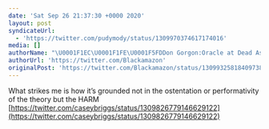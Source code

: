 ```yaml
---
date: 'Sat Sep 26 21:37:30 +0000 2020'
layout: post
syndicateUrl:
  - 'https://twitter.com/pudymody/status/1309970374617174016'
media: []
authorName: "\U0001F1EC\U0001F1FE\U0001F5FDDon Gorgon:Oracle at Dead Ass\U0001F1EC\U0001F1FE \U0001F5FD"
authorUrl: 'https://twitter.com/Blackamazon'
originalPost: 'https://twitter.com/Blackamazon/status/1309932581840973824'
---
```

What strikes me is how it’s grounded not in the ostentation or performativity of the theory but the HARM [https://twitter.com/caseybriggs/status/1309826779146629122](https://twitter.com/caseybriggs/status/1309826779146629122)